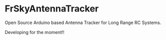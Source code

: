 # FrSkyAntennaTracker
Open Source Arduino based Antenna Tracker for Long Range RC Systems.

Developing for the moment!!
